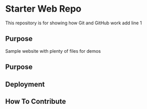 # Starter Web Repo

This repository is for showing how Git and GitHub work
add line 1

## Purpose

Sample website with plenty of files for demos

## Purpose

## Deployment

## How To Contribute
